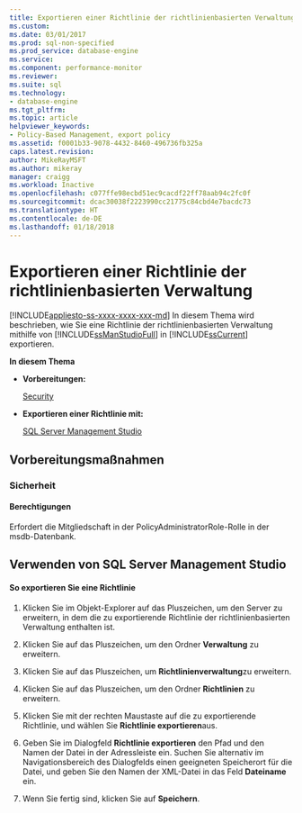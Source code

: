 ```yaml
---
title: Exportieren einer Richtlinie der richtlinienbasierten Verwaltung | Microsoft-Dokumentation
ms.custom: 
ms.date: 03/01/2017
ms.prod: sql-non-specified
ms.prod_service: database-engine
ms.service: 
ms.component: performance-monitor
ms.reviewer: 
ms.suite: sql
ms.technology:
- database-engine
ms.tgt_pltfrm: 
ms.topic: article
helpviewer_keywords:
- Policy-Based Management, export policy
ms.assetid: f0001b33-9078-4432-8460-496736fb325a
caps.latest.revision: 
author: MikeRayMSFT
ms.author: mikeray
manager: craigg
ms.workload: Inactive
ms.openlocfilehash: c077ffe98ecbd51ec9cacdf22ff78aab94c2fc0f
ms.sourcegitcommit: dcac30038f2223990cc21775c84cbd4e7bacdc73
ms.translationtype: HT
ms.contentlocale: de-DE
ms.lasthandoff: 01/18/2018
---
```

# <a name="export-a-policy-based-management-policy"></a>Exportieren einer Richtlinie der richtlinienbasierten Verwaltung
[!INCLUDE[appliesto-ss-xxxx-xxxx-xxx-md](../../includes/appliesto-ss-xxxx-xxxx-xxx-md.md)] In diesem Thema wird beschrieben, wie Sie eine Richtlinie der richtlinienbasierten Verwaltung mithilfe von [!INCLUDE[ssManStudioFull](../../includes/ssmanstudiofull-md.md)] in [!INCLUDE[ssCurrent](../../includes/sscurrent-md.md)] exportieren.  
  
 **In diesem Thema**  
  
-   **Vorbereitungen:**  
  
     [Security](#Security)  
  
-   **Exportieren einer Richtlinie mit:**  
  
     [SQL Server Management Studio](#SSMSProcedure)  
  
##  <a name="BeforeYouBegin"></a> Vorbereitungsmaßnahmen  
  
###  <a name="Security"></a> Sicherheit  
  
####  <a name="Permissions"></a> Berechtigungen  
 Erfordert die Mitgliedschaft in der PolicyAdministratorRole-Rolle in der msdb-Datenbank.  
  
##  <a name="SSMSProcedure"></a> Verwenden von SQL Server Management Studio  
  
#### <a name="to-export-a-policy"></a>So exportieren Sie eine Richtlinie  
  
1.  Klicken Sie im Objekt-Explorer auf das Pluszeichen, um den Server zu erweitern, in dem die zu exportierende Richtlinie der richtlinienbasierten Verwaltung enthalten ist.  
  
2.  Klicken Sie auf das Pluszeichen, um den Ordner **Verwaltung** zu erweitern.  
  
3.  Klicken Sie auf das Pluszeichen, um **Richtlinienverwaltung**zu erweitern.  
  
4.  Klicken Sie auf das Pluszeichen, um den Ordner **Richtlinien** zu erweitern.  
  
5.  Klicken Sie mit der rechten Maustaste auf die zu exportierende Richtlinie, und wählen Sie **Richtlinie exportieren**aus.  
  
6.  Geben Sie im Dialogfeld **Richtlinie exportieren** den Pfad und den Namen der Datei in der Adressleiste ein. Suchen Sie alternativ im Navigationsbereich des Dialogfelds einen geeigneten Speicherort für die Datei, und geben Sie den Namen der XML-Datei in das Feld **Dateiname** ein.  
  
7.  Wenn Sie fertig sind, klicken Sie auf **Speichern**.  
  
  
